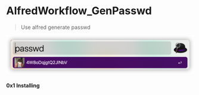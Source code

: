 # AlfredWorkflow_GenPasswd
>  Use  alfred generate passwd

<img src="image-20210126124945704.png" alt="image-20210126124945704" style="zoom:50%;" />

#### 0x1 Installing



